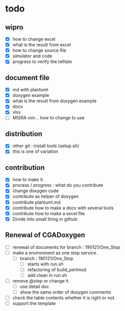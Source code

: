 # todo

## wipro
- [x] how to change excel
- [x] what is the result from excel
- [x] how to change source file
- [x] simulator and code
- [x] progress to verify the telltale

## document file
- [x] md with plantuml
- [x] doxygen example
- [x] what is the result from doxygen example
- [x] docx
- [x] xlsx
- [ ] MISRA vim .. how to change to use

## distribution
- [x] other git : install tools (setup.sh)
- [x] this is one of variation

## contribution
- [x] how to make it.
- [x] process / progress : what do you contribute
- [x] change doxygen code
- [x] contribute as helper of doxygen
- [x] contribute plantuml.md
- [x] contribute how to make a docx with several tools
- [x] contribute how to make a excel file
- [x] Divide into small thing in github

## Renewal of CGADoxygen
- [ ] renewal of documents for branch : 190121/One_Stop 
- [ ] make a environment as one stop service.
    - [ ] branch : 190121/One_Stop 
        - [ ] starts with run.sh
        - [ ] refactoring of build_perlmod
        - [ ] add clean in run.sh
- [ ] remove @step  or change it.
    - [ ] use detail doc 
    - [ ] show the same order of doxygen comments
- [ ] check the table contents whether it is right or not.
- [ ] support the template
